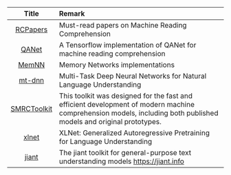 | Title | Remark |
| :----: | :---- |
|[RCPapers](https://github.com/thunlp/RCPapers)|Must-read papers on Machine Reading Comprehension|
|[QANet](https://github.com/NLPLearn/QANet)|A Tensorflow implementation of QANet for machine reading comprehension|
|[MemNN](https://github.com/facebook/MemNN)|Memory Networks implementations|
|[mt-dnn](https://github.com/namisan/mt-dnn)|Multi-Task Deep Neural Networks for Natural Language Understanding|
|[SMRCToolkit](https://github.com/sogou/SMRCToolkit)|This toolkit was designed for the fast and efficient development of modern machine comprehension models, including both published models and original prototypes.|
|[xlnet](https://github.com/zihangdai/xlnet)|XLNet: Generalized Autoregressive Pretraining for Language Understanding|
|[jiant](https://github.com/nyu-mll/jiant)|The jiant toolkit for general-purpose text understanding models https://jiant.info|



